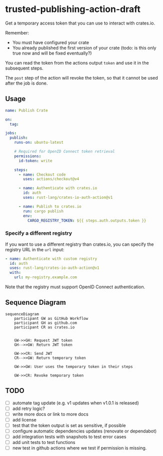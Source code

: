 # trusted-publishing-action-draft

Get a temporary access token that you can use to interact with crates.io.

Remember:

- You must have configured your crate
- You already published the first version of your crate (todo: is this only true now and will be fixed eventually?)

You can read the token from the actions output `token` and use it in the subsequent steps.

The `post` step of the action will revoke the token, so that it cannot be used after the job is done.

## Usage

```yaml
name: Publish Crate

on:
  tag:

jobs:
  publish:
    runs-on: ubuntu-latest

    # Required for OpenID Connect token retrieval
    permissions:
      id-token: write

    steps:
      - name: Checkout code
        uses: actions/checkout@v4

      - name: Authenticate with crates.io
        id: auth
        uses: rust-lang/crates-io-auth-action@v1

      - name: Publish to crates.io
        run: cargo publish
        env:
          CARGO_REGISTRY_TOKEN: ${{ steps.auth.outputs.token }}
```

### Specify a different registry

If you want to use a different registry than crates.io, you can specify the
registry URL in the `url` input:

```yaml
- name: Authenticate with custom registry
  id: auth
  uses: rust-lang/crates-io-auth-action@v1
  with:
    url: my-registry.example.com
```

Note that the registry must support OpenID Connect authentication.

## Sequence Diagram

```mermaid
sequenceDiagram
    participant GW as GitHub Workflow
    participant GH as github.com
    participant CR as crates.io


    GW->>GH: Request JWT token
    GH-->>GW: Return JWT token

    GW->>CR: Send JWT
    CR-->>GW: Return temporary token

    GW->>GW: User uses the temporary token in their steps

    GW->>CR: Revoke temporary token
```

## TODO

- [ ] automate tag update (e.g. v1 updates when v1.0.1 is released)
- [ ] add retry logic?
- [ ] write more docs or link to more docs
- [ ] add license
- [ ] test that the token output is set as sensitive, if possible
- [ ] configure automatic dependencies updates (renovate or dependabot)
- [ ] add integration tests with snapshots to test error cases
- [ ] add unit tests to test functions
- [ ] new test in github actions where we test if permission is missing.
